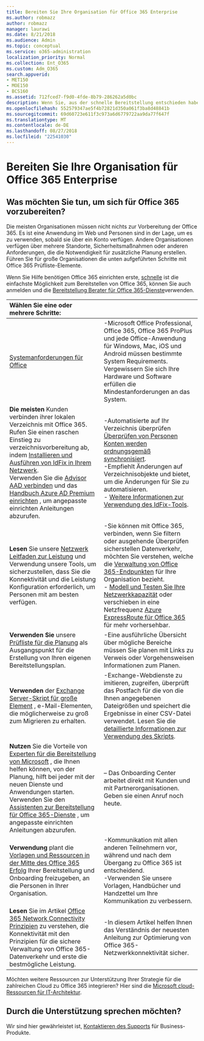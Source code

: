 ```yaml
---
title: Bereiten Sie Ihre Organisation für Office 365 Enterprise
ms.author: robmazz
author: robmazz
manager: laurawi
ms.date: 8/21/2018
ms.audience: Admin
ms.topic: conceptual
ms.service: o365-administration
localization_priority: Normal
ms.collection: Ent_O365
ms.custom: Adm_O365
search.appverid:
- MET150
- MOE150
- BCS160
ms.assetid: 712fced7-f9d0-4fde-8b79-286262a5d0bc
description: Wenn Sie, aus der schnelle Bereitstellung entschieden haben und sind nicht in unseren grundlegenden Bereitstellungsschritte, benötigen Sie suchen, ist dies der Stelle zu starten.
ms.openlocfilehash: 552579347ae5f4b72821d350a061f3ba8d48841b
ms.sourcegitcommit: 69d60723e611f3c973a6d6779722aa9da77f647f
ms.translationtype: MT
ms.contentlocale: de-DE
ms.lasthandoff: 08/27/2018
ms.locfileid: "22541030"
---
```

# <a name="get-your-organization-ready-for-office-365-enterprise"></a>Bereiten Sie Ihre Organisation für Office 365 Enterprise

## <a name="what-do-you-need-to-do-to-get-ready-for-office-365"></a>Was möchten Sie tun, um sich für Office 365 vorzubereiten?

Die meisten Organisationen müssen nicht nichts zur Vorbereitung der Office 365. Es ist eine Anwendung im Web und Personen sind in der Lage, um es zu verwenden, sobald sie über ein Konto verfügen. Andere Organisationen verfügen über mehrere Standorte, Sicherheitsmaßnahmen oder anderen Anforderungen, die die Notwendigkeit für zusätzliche Planung erstellen. Führen Sie für große Organisationen die unten aufgeführten Schritte mit Office 365 Prüfliste-Elemente.
  
Wenn Sie Hilfe benötigen Office 365 einrichten erste, [schnelle](https://fasttrack.microsoft.com/office) ist die einfachste Möglichkeit zum Bereitstellen von Office 365, können Sie auch anmelden und die [Bereitstellung Berater für Office 365-Dienste](deployment-advisors-for-office-365.md)verwenden.
  
|**Wählen Sie eine oder mehrere Schritte:**||
|:-----|:-----|
| [Systemanforderungen für Office](https://products.office.com/office-system-requirements) |-Microsoft Office Professional, Office 365, Office 365 ProPlus und jede Office-Anwendung für Windows, Mac, iOS und Android müssen bestimmte System Requirements. Vergewissern Sie sich Ihre Hardware und Software erfüllen die Mindestanforderungen an das System.|
|**Die meisten** Kunden verbinden ihrer lokalen Verzeichnis mit Office 365. Rufen Sie einen raschen Einstieg zu verzeichnisvorbereitung ab, indem [Installieren und Ausführen von IdFix in Ihrem Netzwerk](https://www.microsoft.com/download/details.aspx?id=36832).<br> Verwenden Sie die [Advisor AAD verbinden](https://aka.ms/aadconnectpwsync) und das [Handbuch Azure AD Premium einrichten](https://aka.ms/aadpguidance) , um angepasste einrichten Anleitungen abzurufen. <br> |-Automatisierte auf Ihr Verzeichnis überprüfen [Überprüfen von Personen Konten werden ordnungsgemäß synchronisiert](https://support.office.com/article/Prepare-to-provision-users-through-directory-synchronization-to-Office-365-01920974-9e6f-4331-a370-13aea4e82b3e). <br> -Empfiehlt Änderungen auf Verzeichnisobjekte und bietet, um die Änderungen für Sie zu automatisieren. <br> - [Weitere Informationen zur Verwendung des IdFix-Tools](prepare-directory-attributes-for-synch-with-idfix.md). |
|**Lesen** Sie unsere [Netzwerk Leitfaden zur Leistung](https://aka.ms/tune) und Verwendung unsere Tools, um sicherzustellen, dass Sie die Konnektivität und die Leistung Konfiguration erforderlich, um Personen mit am besten verfügen.  <br/> | -Sie können mit Office 365, verbinden, wenn Sie filtern oder ausgehende Überprüfen sicherstellen Datenverkehr, möchten Sie verstehen, welche die [Verwaltung von Office 365-Endpunkten](https://support.office.com/article/Managing-Office-365-endpoints-99cab9d4-ef59-4207-9f2b-3728eb46bf9a) für Ihre Organisation bezieht.  <br/>  - [Modell und Testen Sie Ihre Netzwerkkapazität](https://support.office.com/article/Network-and-migration-planning-for-Office-365-f5ee6c33-bcd7-4b0b-b0f8-dc1d9fb8d132) oder verschieben in eine Netzfrequenz [Azure ExpressRoute für Office 365](https://support.office.com/article/Azure-ExpressRoute-for-Office-365-6d2534a2-c19c-4a99-be5e-33a0cee5d3bd) für mehr vorhersehbar.  <br/> |
|**Verwenden Sie** unsere [Prüfliste für die Planung](https://support.office.com/article/Deployment-planning-checklist-for-Office-365-5fa4f6ef-35ad-4840-91c1-4834df3df5a0) als Ausgangspunkt für die Erstellung von Ihren eigenen Bereitstellungsplan.  <br/> | -Eine ausführliche Übersicht über mögliche Bereiche müssen Sie planen mit Links zu Verweis oder Vorgehensweisen Informationen zum Planen.  <br/> |
|**Verwenden** der [Exchange Server-Skript für große Element](https://gallery.technet.microsoft.com/Exchange-Server-Large-Item-b9546cc6) , e-Mail-Elementen, die möglicherweise zu groß zum Migrieren zu erhalten.  <br/> | -Exchange-Webdienste zu imitieren, zugreifen, überprüft das Postfach für die von die Ihnen angegebenen Dateigrößen und speichert die Ergebnisse in einer CSV-Datei verwendet. Lesen Sie die [detaillierte Informationen zur Verwendung des Skripts](https://blogs.technet.com/b/mikehall/archive/2013/06/27/large-mail-item-script.aspx).<br/> |
|**Nutzen** Sie die Vorteile von [Experten für die Bereitstellung von Microsoft](https://go.microsoft.com/fwlink/?LinkId=517115) , die Ihnen helfen können, von der Planung, hilft bei jeder mit der neuen Dienste und Anwendungen starten.  <br/> Verwenden Sie den [Assistenten zur Bereitstellung für Office 365-Dienste](https://support.office.com/article/Deployment-wizards-for-Office-365-services-165f46e8-3533-4d76-be57-97f81ebd40f2) , um angepasste einrichten Anleitungen abzurufen.  <br/> | – Das Onboarding Center arbeitet direkt mit Kunden und mit Partnerorganisationen. Geben sie einen Anruf noch heute.  <br/> |
|**Verwendung** plant die [Vorlagen und Ressourcen in der Mitte des Office 365 Erfolg](https://fasttrack.microsoft.com/office/drive-value/engage) Ihrer Bereitstellung und Onboarding freizugeben, an die Personen in Ihrer Organisation.  <br/> | -Kommunikation mit allen anderen Teilnehmern vor, während und nach dem Übergang zu Office 365 ist entscheidend.  <br/> -Verwenden Sie unsere Vorlagen, Handbücher und Handzettel um Ihre Kommunikation zu verbessern.  <br/> |
|**Lesen** Sie im Artikel [Office 365 Network Connectivity Prinzipien](https://aka.ms/o365networkingprinciples) zu verstehen, die Konnektivität mit den Prinzipien für die sichere Verwaltung von Office 365-Datenverkehr und erste die bestmögliche Leistung.  <br/> | -In diesem Artikel helfen Ihnen das Verständnis der neuesten Anleitung zur Optimierung von Office 365-Netzwerkkonnektivität sicher.  <br/> |
   
Möchten weitere Ressourcen zur Unterstützung Ihrer Strategie für die zahlreichen Cloud zu Office 365 integrieren? Hier sind die [Microsoft cloud-Ressourcen für IT-Architektur](https://docs.microsoft.com/en-us/office365/enterprise/microsoft-cloud-it-architecture-resources).
  
## <a name="want-to-talk-with-support"></a>Durch die Unterstützung sprechen möchten?
Wir sind hier gewährleistet ist, [Kontaktieren des Supports](https://support.office.com/article/32a17ca7-6fa0-4870-8a8d-e25ba4ccfd4b) für Business-Produkte.
